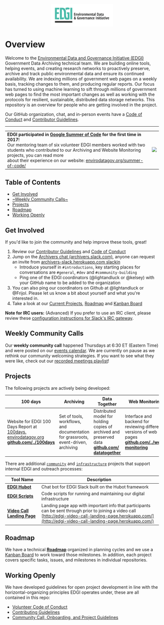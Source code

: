 <div align="center"><img width=40% src="./images/EDGI-Logo-Horiz.png" alt="Environmental Data and Governance Initiative Logo"></div>

# Overview

Welcome to the [Environmental Data and Governance Initiative (EDGI)](https://envirodatagov.org/) Government Data Archiving technical team. We are building online tools, helping events, and creating research networks to proactively preserve, archive and track public environmental data and ensure its continued availability. We are indexing millions of government web pages on a weekly basis, tracking changes to them, and producing regular reports. Our focus has turned to using machine learning to sift through millions of government web pages to find the most important changes as well as working with the protocols for resilient, sustainable, distributed data storage networks. This repository is an overview for people who are getting involved in the project.

Our GitHub organization, chat, and in-person events have a [Code of Conduct](/CONDUCT.md) and [Contributor Guidelines](/CONTRIBUTING.md).

---

<table style="border: 0px;">
  <tr>
    <td align="left"><strong>EDGI participated in <a href="https://summerofcode.withgoogle.com/organizations/6574993514168320/">Google Summer of Code</a> for the first time in 2017</strong>! <br /> Our mentoring team of six volunteer EDGI members worked with two students who contributed to our Archiving and Website Monitoring projects, you can read more <br /> about their experience on our website: <a href="https://envirodatagov.org/summer-of-code/">envirodatagov.org/summer-of-code/</a></td>
    <td align="right"><img src="https://developers.google.com/open-source/gsoc/resources/downloads/GSoC-icon-192.png" /></td>
  </tr>
</table>

## Table of Contents

- [Get Involved](#get-involved)
- [~Weekly Community Calls~](#weekly-community-calls)
- [Projects](#projects)
- [Roadmap](#roadmap)
- [Working Openly](#working-openly)

## Get Involved

If you'd like to join the community and help improve these tools, great!

1. Review our [Contributor Guidelines](/CONTRIBUTING.md) and [Code of Conduct](/CONDUCT.md)
1. Jump on the [Archivers chat (archivers.slack.com)](https://archivers.slack.com/), anyone can request an invite from [archivers-slack.herokuapp.com slackin](https://archivers-slack.herokuapp.com/)
    - Introduce yourself in `#introductions`, key starting places for conversations are `#general`, `#dev` and `#community-building`
    - Ping one of the EDGI coordinators (@lightandluck or @kelsey) with your GitHub name to be added to the organization
1. You can also ping our coordinators on Github at @lightandluck or @Frijol. Please let us know a bit about yourself and what you're interested in.
1. Take a look at our [Current Projects](#projects), [Roadmap](#roadmap) and [Kanban Board](https://github.com/edgi-govdata-archiving/overview/projects/2)

**Note for IRC users:** (Advanced) If you prefer to use an IRC client, please review these [configuration instructions for Slack's IRC gateway](https://archivers.slack.com/account/gateways).

## Weekly Community Calls

Our **weekly community call** happened Thursdays at 6:30 ET (Eastern Time) and were posted on our [events calendar](https://envirodatagov.org/events/). We are currently on pause as we rethink our community welcoming strategies. If you want to see what they were like, check out our [recorded meetings playlist](https://www.youtube.com/playlist?list=PLtsP3g9LafVsaa18lQaPXzxJU7wIcPB1O)!

## Projects

The following projects are actively being developed:

| 100 days | Archiving | Data Together | Web Monitoring | Website |
|---|---|---|---|---|
| Website for EDGI 100 Days Report at [100days. envirodatagov.org](https://100days.envirodatagov.org/) [**github.com/../100days**](https://github.com/edgi-govdata-archiving/100days) | Set of tools, workflows, and documentation for grassroots, event-driven, archiving | Distributed model for holding copies of archived and preserved data [**github.com/ datatogether**](https://github.com/datatogether) | Interface and backend for reviewing different versions of web pages [**github.com/../web-monitoring**](https://github.com/edgi-govdata-archiving/web-monitoring) | Project management and design support for EDGI's website at [envirodatagov.org](https://envirodatagov.org/) [**github.com/../edgi-website**](https://github.com/edgi-govdata-archiving/edgi-website) |

There are additional [`community`](https://github.com/edgi-govdata-archiving/overview/labels/community) and [`infrastructure`](https://github.com/edgi-govdata-archiving/overview/labels/infrastructure) projects that support internal EDGI and outreach processes:

| Tool Name | Description |
|-----------|-------------|
| [**EDGI Hubot**](https://github.com/edgi-govdata-archiving/edgi-hubot) | Chat bot for EDGI Slack built on the Hubot framework  |
| [**EDGI Scripts**](https://github.com/edgi-govdata-archiving/edgi-scripts) | Code scripts for running and maintaining our digital infrastructure |
| [**Video Call Landing Page**](https://github.com/edgi-govdata-archiving/video-call-landing-page) | Landing page app with important info that participants can be sent through prior to joining a video call  <br />[http://edgi-video-call-landing-page.herokuapp.com/](http://edgi-video-call-landing-page.herokuapp.com/) |

## Roadmap

We have a technical [**Roadmap**](/ROADMAP.md) organized in planning cycles and we use a [Kanban Board](https://github.com/edgi-govdata-archiving/overview/projects/2) to work toward those milestones. In addition, each project covers specific tasks, issues, and milestones in individual repositories.

## Working Openly

We have developed guidelines for open project development in line with the horizontal-organizing principles EDGI operates under, these are all contained in this repo:

- [Volunteer Code of Conduct](/CONDUCT.md)
- [Contributing Guidelines](/CONTRIBUTING.md)
- [Community Call, Onboarding, and Project Guidelines](/guidelines)
